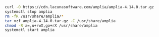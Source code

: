 ﻿```sh
curl -O https://cdn.lacunasoftware.com/amplia/amplia-4.14.0.tar.gz
systemctl stop amplia
rm -fR /usr/share/amplia/*
tar xzf amplia-4.14.0.tar.gz -C /usr/share/amplia
chmod -R a=,u+rwX,go+rX /usr/share/amplia
systemctl start amplia
```
